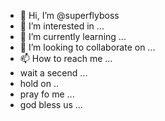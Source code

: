 - 👋 Hi, I’m @superflyboss
- 👀 I’m interested in ...
- 🌱 I’m currently learning ...
- 💞️ I’m looking to collaborate on ...
- 📫 How to reach me ...
- wait a secend ...
- hold on ..
- pray fo me ...
- god bless us ...


<!---
superflyboss/superflyboss is a ✨ special ✨ repository because its `README.md` (this file) appears on your GitHub profile.
You can click the Preview link to take a look at your changes.
--->
